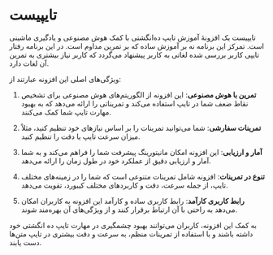 # تایپیست
تایپیست یک افزونهٔ آموزش تایپ ده‌انگشتی با کمک هوش مصنوعی و یادگیری ماشینی است. تمرکز این برنامه نه بر آموزش ساده که بر تمرین مداوم است. در این برنامه رفتار تایپی کاربر بررسی شده لغاتی به کاربر پیشنهاد می‌گردد که کاربر نیاز بیشتری به تمرین آن لغات دارد. 

ویژگی‌های اصلی این افزونه عبارتند از:

1. **تمرین با هوش مصنوعی**: این افزونه از الگوریتم‌های هوش مصنوعی برای تشخیص نقاط ضعف شما در تایپ استفاده می‌کند و تمریناتی را ارائه می‌دهد که به بهبود مهارت تایپ شما کمک می‌کنند.

2. **تمرینات سفارشی**: شما می‌توانید تمرینات را بر اساس نیازهای خود تنظیم کنید، مثلاً میزان سرعت تایپ یا دقت را تنظیم کنید.

3. **آمار و ارزیابی**: این افزونه امکان مانیتورینگ پیشرفت شما را فراهم می‌کند و به شما آمار و ارزیابی دقیق از عملکرد خود در طول زمان را ارائه می‌دهد.

4. **تنوع در تمرینات**: افزونه شامل تمرینات متنوعی است که شما را در زمینه‌های مختلف تایپ، از جمله سرعت، دقت و کاربردهای مختلف کیبورد، تقویت می‌دهد.

5. **رابط کاربری کارآمد**: رابط کاربری ساده و کارآمد این افزونه به کاربران امکان می‌دهد به راحتی با آن ارتباط برقرار کنند و از ویژگی‌های آن بهره‌مند شوند.

به کمک این افزونه، کاربران می‌توانند بهبود چشمگیری در مهارت تایپ ده انگشتی خود داشته باشند و با استفاده از تمرینات منظم، به سرعت و دقت بیشتری در تایپ متن‌ها دست یابند.